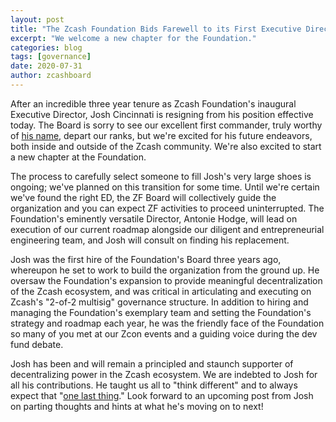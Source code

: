 ```yaml
---
layout: post
title: "The Zcash Foundation Bids Farewell to its First Executive Director"
excerpt: "We welcome a new chapter for the Foundation."
categories: blog
tags: [governance]
date: 2020-07-31
author: zcashboard
---
```



After an incredible three year tenure as Zcash Foundation's inaugural Executive Director, Josh Cincinnati is resigning from his position effective today. The Board is sorry to see our excellent first commander, truly worthy of [his name](https://en.wikipedia.org/wiki/Lucius_Quinctius_Cincinnatus), depart our ranks, but we're excited for his future endeavors, both inside and outside of the Zcash community. We're also excited to start a new chapter at the Foundation.

The process to carefully select someone to fill Josh's very large shoes is ongoing; we've planned on this transition for some time. Until we're certain we've found the right ED, the ZF Board will collectively guide the organization and you can expect ZF activities to proceed uninterrupted. The Foundation's eminently versatile Director, Antonie Hodge, will lead on execution of our current roadmap alongside our diligent and entrepreneurial engineering team, and Josh will consult on finding his replacement. 

Josh was the first hire of the Foundation's Board three years ago, whereupon he set to work to build the organization from the ground up. He oversaw the Foundation's expansion to provide meaningful decentralization of the Zcash ecosystem, and was critical in articulating and executing on Zcash's "2-of-2 multisig" governance structure. In addition to hiring and managing the Foundation's exemplary team and setting the Foundation's strategy and roadmap each year, he was the friendly face of the Foundation so many of you met at our Zcon events and a guiding voice during the dev fund debate. 

Josh has been and will remain a principled and staunch supporter of decentralizing power in the Zcash ecosystem. We are indebted to Josh for all his contributions. He taught us all to "think different" and to always expect that "[one last thing](https://www.flickr.com/photos/182097794@N06/48238879006/in/album-72157709530260352/)." Look forward to an upcoming post from Josh on parting thoughts and hints at what he's moving on to next!
